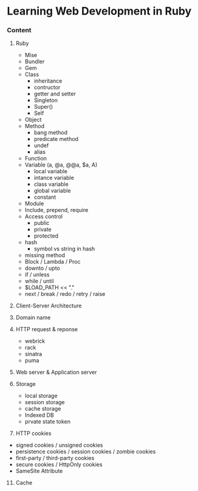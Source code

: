 # Learning Web Development in Ruby
### Content
1. Ruby
   * Mise
   * Bundler
   * Gem
   * Class
     - inheritance
     - contructor
     - getter and setter
     - Singleton
     - Super()
     - Self
   * Object
   * Method
     - bang method
     - predicate method
     - undef
     - alias
   * Function
   * Variable (a, @a, @@a, $a, A)
     - local variable
     - intance variable
     - class variable
     - global variable
     - constant
   * Module
   * Include, prepend, require
   * Access control
     - public
     - private
     - protected
   * hash
     - symbol vs string in hash
   * missing method
   * Block / Lambda / Proc
   * downto / upto
   * if / unless
   * while / until
   * $LOAD_PATH << "."
   * next / break / redo / retry / raise
     
3. Client-Server Architecture
4. Domain name
5. HTTP request & reponse
   - webrick
   - rack
   - sinatra
   - puma
7. Web server & Application server
8. Storage
   - local storage
   - session storage
   - cache storage
   - Indexed DB
   - prvate state token
10. HTTP cookies
   * signed cookies / unsigned cookies
   * persistence cookies / session cookies / zombie cookies
   * first-party / third-party cookies
   * secure cookies / HttpOnly cookies
   * SameSite Attribute
11. Cache
   



